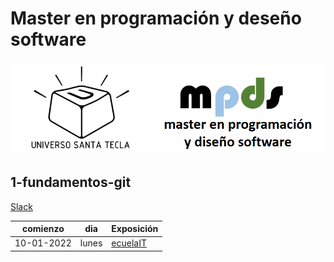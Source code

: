 # Master en programación y deseño software

![logo](images/logo.png "logo")

## 1-fundamentos-git

[Slack](https://slack.com/workspace-signin)

| comienzo | dia | Exposición |
|----------|----------|----------|
| 10-01-2022 | lunes | [ecuelaIT](https://escuela.it/) |  


